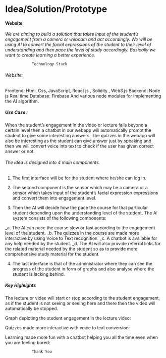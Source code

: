 
 # Idea/Solution/Prototype

#### Website

_We are aiming to build a solution that takes input of the student’s engagement from a camera or webcam and act accordingly. We will be using AI to convert the facial expressions of the student to their level of understanding and then pace the level of study accordingly. Basically we want to create learning a better experience._

				Technology Stack
###### Website:
Frontend: Html, Css, JavaScript, React js , Solidity , Web3.js
Backend: Node js
Real time Database: Firebase
And various node modules for implementing the AI algorithm.

##### Use Case :
When the student’s engagement in the video or lecture falls beyond a certain level then a chatbot in our webapp will automatically prompt the student to give some interesting answers.
The quizzes in the webapp will also be interesting as the student can give answer just by speaking and then we will convert voice into text to check if the user has given correct answer or not.
###### The idea is designed into 4 main components.
1.	The first interface will be for the student where he/she can log in.  

2.	The second component is the sensor which may be a camera or a sensor which takes input of the student’s facial expression expressions and convert them into engagement level.

3.	Then the AI will decide how the pace the course for that particular student depending upon the understanding level of the student. The AI system consists of the following components:

_a.	The AI can pace the course slow or fast according to the engagement level of the student.
_b.	The quizzes in the course are made more interactive by using Voice to Text recognition.
_c.	A chatbot is available for any help needed by the student.
_d.	The AI will also provide referral links for the related material needed by the student so as to provide more comprehensive study material for the student.

4.	The last interface is that of the administrator where they can see the progress of the student in form of graphs and also analyse where the student is lacking behind. 

##### Key Highlights
The lecture or video will start or stop according to the student engagement, as if the student is not seeing or seeing here and there then the video will automatically be stopped.

Graph depicting the student engagement in the lecture video:
 

Quizzes made more interactive with voice to text conversion:
 

Learning made more fun with a chatbot helping you all the time even when you are feeling bored:
 

				Thank You
